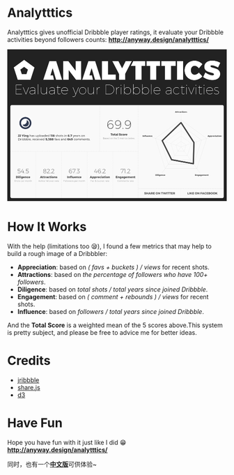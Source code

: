 # Analytttics
Analytttics gives unofficial Dribbble player ratings, it evaluate your Dribbble activities beyond followers counts: **http://anyway.design/analytttics/**


![](https://raw.githubusercontent.com/JJYing/Analytttics/master/preview.png)


# How It Works
With the help (limitations too 😪), I found a few metrics that may help to build a rough image of a Dribbbler:

* **Appreciation**: based on *( favs + buckets ) / views* for recent shots.
* **Attractions**: based on *the percentage of followers who have 100+ followers*.
* **Diligence**: based on *total shots / total years since joined Dribbble*.
* **Engagement**: based on *( comment + rebounds ) / views* for recent shots.
* **Influence**: based on *followers / total years since joined Dribbble*.

And the **Total Score** is a weighted mean of the 5 scores above.This system is pretty subject, and please be free to advice me for better ideas. 

# Credits
- [jribbble](https://github.com/tylergaw/jribbble)
- [share.js](https://github.com/overtrue/share.js)
- [d3](https://github.com/d3/d3)

# Have Fun
Hope you have fun with it just like I did 😁
**http://anyway.design/analytttics/**

同时，也有一个[**中文版**](http://anyway.design/analytttics/index-cn.php?s=github)可供体验~
